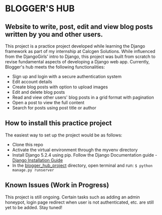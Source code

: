 # BLOGGER'S HUB

## Website to write, post, edit and view blog posts written by you and other users.

This project is a practice project developed while learning the Django framework as part of my internship at Calcgen Solutions. While influenced from the DjangoGirls' intro to Django, this project was built from scratch to revise fundamental aspects of developing a Django web app. Currently, Blogger's hub meets the following functionalities:

* Sign up and login with a secure authentication system
* Edit account details
* Create blog posts with option to upload images
* Edit and delete blog posts
* Read and view other users' blog posts in a grid format with pagination
* Open a post to view the full content
* Search for posts using post title or author

## How to install this practice project

The easiest way to set up the project would be as follows:
* Clone this repo
* Activate the virtual environment through the myvenv directory
* Install Django 5.2.4 using pip. Follow the Django Documentation guide - [Django Installation Guide](https://www.djangoproject.com/download/)
* In the [blogger_hub_project](./blogger_hub_project/) directory, open terminal and run: `$ python manage.py runserver`

## Known Issues (Work in Progress)

This project is still ongoing. Certain tasks such as adding an admin honeypot, login page redirect when user is not authenticated, etc. are still yet to be added. Stay tuned!